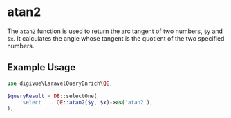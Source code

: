 # atan2

The `atan2` function is used to return the arc tangent of two numbers, `$y` and `$x`. It calculates the angle whose
tangent is the quotient of the two specified numbers.

## Example Usage

```php
use digivue\LaravelQueryEnrich\QE;

$queryResult = DB::selectOne(
    'select ' . QE::atan2($y, $x)->as('atan2'),
);
```